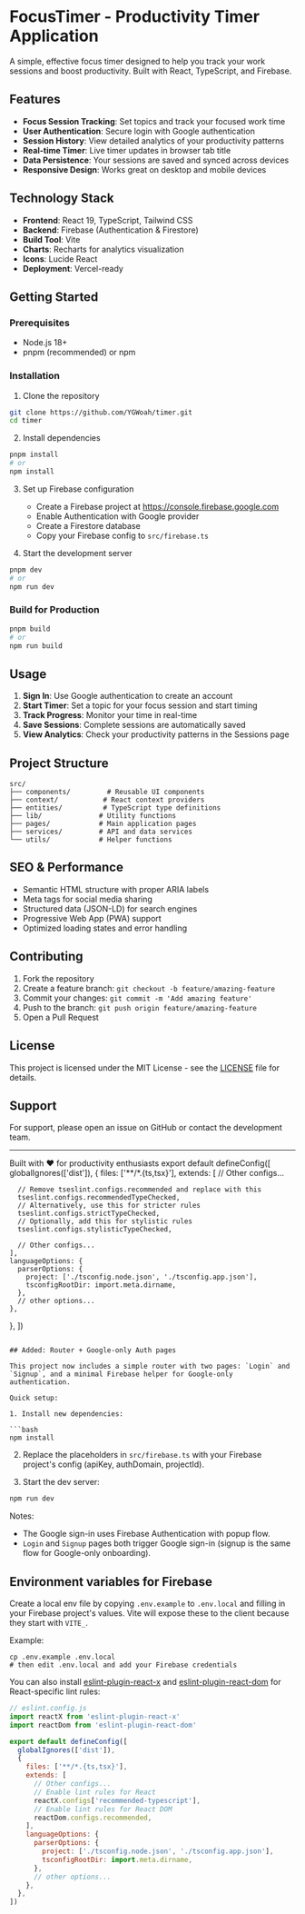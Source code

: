 # FocusTimer - Productivity Timer Application

A simple, effective focus timer designed to help you track your work sessions and boost productivity. Built with React, TypeScript, and Firebase.

## Features

- **Focus Session Tracking**: Set topics and track your focused work time
- **User Authentication**: Secure login with Google authentication
- **Session History**: View detailed analytics of your productivity patterns
- **Real-time Timer**: Live timer updates in browser tab title
- **Data Persistence**: Your sessions are saved and synced across devices
- **Responsive Design**: Works great on desktop and mobile devices

## Technology Stack

- **Frontend**: React 19, TypeScript, Tailwind CSS
- **Backend**: Firebase (Authentication & Firestore)
- **Build Tool**: Vite
- **Charts**: Recharts for analytics visualization
- **Icons**: Lucide React
- **Deployment**: Vercel-ready

## Getting Started

### Prerequisites

- Node.js 18+ 
- pnpm (recommended) or npm

### Installation

1. Clone the repository
```bash
git clone https://github.com/YGWoah/timer.git
cd timer
```

2. Install dependencies
```bash
pnpm install
# or
npm install
```

3. Set up Firebase configuration
   - Create a Firebase project at https://console.firebase.google.com
   - Enable Authentication with Google provider
   - Create a Firestore database
   - Copy your Firebase config to `src/firebase.ts`

4. Start the development server
```bash
pnpm dev
# or
npm run dev
```

### Build for Production

```bash
pnpm build
# or
npm run build
```

## Usage

1. **Sign In**: Use Google authentication to create an account
2. **Start Timer**: Set a topic for your focus session and start timing
3. **Track Progress**: Monitor your time in real-time
4. **Save Sessions**: Complete sessions are automatically saved
5. **View Analytics**: Check your productivity patterns in the Sessions page

## Project Structure

```
src/
├── components/         # Reusable UI components
├── context/           # React context providers
├── entities/          # TypeScript type definitions
├── lib/              # Utility functions
├── pages/            # Main application pages
├── services/         # API and data services
└── utils/            # Helper functions
```

## SEO & Performance

- Semantic HTML structure with proper ARIA labels
- Meta tags for social media sharing
- Structured data (JSON-LD) for search engines
- Progressive Web App (PWA) support
- Optimized loading states and error handling

## Contributing

1. Fork the repository
2. Create a feature branch: `git checkout -b feature/amazing-feature`
3. Commit your changes: `git commit -m 'Add amazing feature'`
4. Push to the branch: `git push origin feature/amazing-feature`
5. Open a Pull Request

## License

This project is licensed under the MIT License - see the [LICENSE](LICENSE) file for details.

## Support

For support, please open an issue on GitHub or contact the development team.

---

Built with ❤️ for productivity enthusiasts
export default defineConfig([
  globalIgnores(['dist']),
  {
    files: ['**/*.{ts,tsx}'],
    extends: [
      // Other configs...

      // Remove tseslint.configs.recommended and replace with this
      tseslint.configs.recommendedTypeChecked,
      // Alternatively, use this for stricter rules
      tseslint.configs.strictTypeChecked,
      // Optionally, add this for stylistic rules
      tseslint.configs.stylisticTypeChecked,

      // Other configs...
    ],
    languageOptions: {
      parserOptions: {
        project: ['./tsconfig.node.json', './tsconfig.app.json'],
        tsconfigRootDir: import.meta.dirname,
      },
      // other options...
    },
  },
])
```

## Added: Router + Google-only Auth pages

This project now includes a simple router with two pages: `Login` and `Signup`, and a minimal Firebase helper for Google-only authentication.

Quick setup:

1. Install new dependencies:

```bash
npm install
```

2. Replace the placeholders in `src/firebase.ts` with your Firebase project's config (apiKey, authDomain, projectId).

3. Start the dev server:

```bash
npm run dev
```

Notes:
- The Google sign-in uses Firebase Authentication with popup flow.
- `Login` and `Signup` pages both trigger Google sign-in (signup is the same flow for Google-only onboarding).

Environment variables for Firebase
----------------------------------

Create a local env file by copying `.env.example` to `.env.local` and filling in your Firebase project's values. Vite will expose these to the client because they start with `VITE_`.

Example:

```
cp .env.example .env.local
# then edit .env.local and add your Firebase credentials
```

You can also install [eslint-plugin-react-x](https://github.com/Rel1cx/eslint-react/tree/main/packages/plugins/eslint-plugin-react-x) and [eslint-plugin-react-dom](https://github.com/Rel1cx/eslint-react/tree/main/packages/plugins/eslint-plugin-react-dom) for React-specific lint rules:

```js
// eslint.config.js
import reactX from 'eslint-plugin-react-x'
import reactDom from 'eslint-plugin-react-dom'

export default defineConfig([
  globalIgnores(['dist']),
  {
    files: ['**/*.{ts,tsx}'],
    extends: [
      // Other configs...
      // Enable lint rules for React
      reactX.configs['recommended-typescript'],
      // Enable lint rules for React DOM
      reactDom.configs.recommended,
    ],
    languageOptions: {
      parserOptions: {
        project: ['./tsconfig.node.json', './tsconfig.app.json'],
        tsconfigRootDir: import.meta.dirname,
      },
      // other options...
    },
  },
])
```
